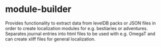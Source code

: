 # module-builder
Provides functionality to extract data from levelDB packs or JSON files in order to create localization modules for e.g. bestiaries or adventures. Separates journal entries into html files to be used with e.g. OmegaT and can create xliff files for general localization.
